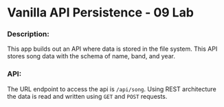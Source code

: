 # Vanilla API Persistence - 09 Lab

### Description:
This app builds out an API where data is stored in the file system. This API stores song data with the schema of name, band, and year.

### API:
The URL endpoint to access the api is `/api/song`.  Using REST architecture the data is read and written using `GET` and `POST` requests. 
